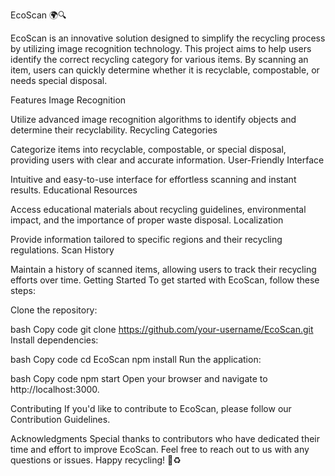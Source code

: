EcoScan 🌍🔍

EcoScan is an innovative solution designed to simplify the recycling process by utilizing image recognition technology. This project aims to help users identify the correct recycling category for various items. By scanning an item, users can quickly determine whether it is recyclable, compostable, or needs special disposal.

Features
Image Recognition

Utilize advanced image recognition algorithms to identify objects and determine their recyclability.
Recycling Categories

Categorize items into recyclable, compostable, or special disposal, providing users with clear and accurate information.
User-Friendly Interface

Intuitive and easy-to-use interface for effortless scanning and instant results.
Educational Resources

Access educational materials about recycling guidelines, environmental impact, and the importance of proper waste disposal.
Localization

Provide information tailored to specific regions and their recycling regulations.
Scan History

Maintain a history of scanned items, allowing users to track their recycling efforts over time.
Getting Started
To get started with EcoScan, follow these steps:

Clone the repository:

bash
Copy code
git clone https://github.com/your-username/EcoScan.git
Install dependencies:

bash
Copy code
cd EcoScan
npm install
Run the application:

bash
Copy code
npm start
Open your browser and navigate to http://localhost:3000.

Contributing
If you'd like to contribute to EcoScan, please follow our Contribution Guidelines.

Acknowledgments
Special thanks to contributors who have dedicated their time and effort to improve EcoScan. Feel free to reach out to us with any questions or issues. Happy recycling! 🌱♻️
